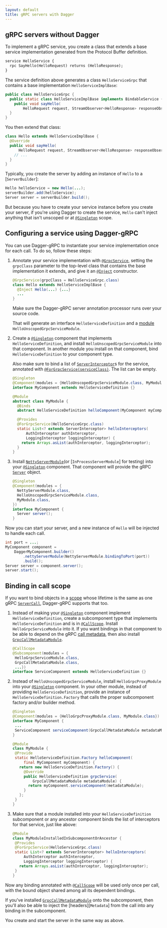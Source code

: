 ```yaml
---
layout: default
title: gRPC servers with Dagger
---
```


## gRPC servers without Dagger

To implement a gRPC service, you create a class that extends a base service
implementation generated from the Protocol Buffer definition.

```proto
service HelloService {
  rpc SayHello(HelloRequest) returns (HelloResponse);
}
```

The service definition above generates a class `HelloServiceGrpc` that contains
a base implementation `HelloServiceImplBase`:

```java
public class HelloServiceGrpc {
  public static class HelloServiceImplBase implements BindableService {
    public void sayHello(
        HelloRequest request, StreamObserver<HelloResponse> responseObserver);
  }
}
```

You then extend that class:

```java
class Hello extends HelloServiceImplBase {
  @Override
  public void sayHello(
      HelloRequest request, StreamObserver<HelloResponse> responseObserver) {
    // ...
  }
}
```

Typically, you create the server by adding an instance of `Hello` to a
[`ServerBuilder`]:

```java
Hello helloService = new Hello(...);
serverBuilder.add(helloService);
Server server = serverBuilder.build();
```

But because you have to create your service instance before you create your
server, if you're using Dagger to create the service, `Hello` can't inject
anything that isn't unscoped or at [`@Singleton`] scope.

## Configuring a service using Dagger-gRPC

You can use Dagger-gRPC to instantiate your service implementation once for each
call. To do so, follow these steps:

1.  Annotate your service implementation with [`@GrpcService`], setting the
    `grpcClass` parameter to the top-level class that contains the base
    implementation it extends, and give it an [`@Inject`] constructor.

    ```java
    @GrpcService(grpcClass = HelloServiceGrpc.class)
    class Hello extends HelloServiceImplBase {
      @Inject Hello(...) {...}
      ...
    }
    ```

    Make sure the Dagger-gRPC server annotation processor runs over your source
    code.


    That will generate an interface `HelloServiceDefinition` and a [module]
    `HelloUnscopedGrpcServiceModule`.

2.  Create a [`@Singleton`] component that implements `HelloServiceDefinition`,
    and install `HelloUnscopedGrpcServiceModule` into that component. In another
    module you install on that component, bind `HelloServiceDefinition` to your
    component type.

    Also make sure to bind a list of [`ServerInterceptor`]s for the service,
    annotated with [`@ForGrpcService(serviceClass)`][`@ForGrpcService`]. The
    list can be empty.

    ```java
    @Singleton
    @Component(modules = {HelloUnscopedGrpcServiceModule.class, MyModule.class})
    interface MyComponent extends HelloServiceDefinition {}

    @Module
    abstract class MyModule {
      @Binds
      abstract HelloServiceDefinition helloComponent(MyComponent myComponent);

      @Provides
      @ForGrpcService(HelloServiceGrpc.class)
      static List<? extends ServerInterceptor> helloInterceptors(
          AuthInterceptor authInterceptor,
          LoggingInterceptor loggingInterceptor) {
        return Arrays.asList(authInterceptor, loggingInterceptor);
      }
    }
    ```

3.  Install [`NettyServerModule`](or [`InProcessServerModule`] for testing) into
    your [`@Singleton`] component. That component will provide the gRPC
    [`Server`] object.

    ```java
    @Singleton
    @Component(modules = {
      NettyServerModule.class,
      HelloUnscopedGrpcServiceModule.class,
      MyModule.class,
    })
    interface MyComponent {
      Server server();
    }
    ```

Now you can start your server, and a new instance of `Hello` will be injected to
handle each call.

```java
int port = ...;
MyComponent component =
    DaggerMyComponent.builder()
        .nettyServerModule(NettyServerModule.bindingToPort(port))
        .build();
Server server = component.server();
server.start();
```

## Binding in call scope <a name=call-scope></a>

If you want to bind objects in a [scope] whose lifetime is the same as one gRPC
[`ServerCall`], Dagger-gRPC supports that too.

1.  Instead of making your [`@Singleton`] component implement
    `HelloServiceDefinition`, create a subcomponent type that implements
    `HelloServiceDefinition` and is in [`@CallScope`]. Install
    `HelloGrpcServiceModule` into it. If you want bindings in that component to
    be able to depend on the gRPC [call metadata], then also install
    [`GrpcCallMetadataModule`].

    ```java
    @CallScope
    @Subcomponent(modules = {
     HelloGrpcServiceModule.class,
     GrpcCallMetadataModule.class,
     ...})
    interface ServiceComponent extends HelloServiceDefinition {}
    ```

2.  Instead of `HelloUnscopedGrpcServiceModule`, install `HelloGrpcProxyModule`
    into your [`@Singleton`] component. In your other module, instead of
    providing `HelloServiceDefinition`, provide an instance of
    `HelloServiceDefinition.Factory` that calls the proper subcomponent factory
    and/or builder method.

    ```java
    @Singleton
    @Component(modules = {HelloGrpcProxyModule.class, MyModule.class})
    interface MyComponent {
     ...
     ServiceComponent serviceComponent(GrpcCallMetadataModule metadataModule);
    }

    @Module
    class MyModule {
     @Provide
     static HelloServiceDefinition.Factory helloComponent(
         final MyComponent myComponent) {
       return new HelloServiceDefinition.Factory() {
         @Override
         public HelloServiceDefinition grpcService(
             GrpcCallMetadataModule metadataModule) {
           return myComponent.serviceComponent(metadataModule);
         }
       };
     }
    }
    ```

3.  Make sure that a module installed into your `HelloServiceDefinition`
    subcomponent or any ancestor component binds the list of interceptors for
    that service, just like above:

    ```java
    @Module
    class MyModuleInstalledInSubcomponentOrAncestor {
     @Provides
     @ForGrpcService(HelloServiceGrpc.class)
     static List<? extends ServerInterceptor> helloInterceptors(
         AuthInterceptor authInterceptor,
         LoggingInterceptor loggingInterceptor) {
       return Arrays.asList(authInterceptor, loggingInterceptor);
     }
    }
    ```

Now any binding annotated with [`@CallScope`] will be used only once per call,
with the bound object shared among all its dependent bindings.

If you've installed [`GrpcCallMetadataModule`] onto the subcomponent, then
you'll also be able to inject the [headers][`Metadata`] from the call into any
binding in the subcomponent.

You create and start the server in the same way as above.

<!-- References -->

[`AbstractServerBuilder`]: https://github.com/grpc/grpc-java/blob/master/core/src/main/java/io/grpc/AbstractServerBuilder.java
[call metadata]: https://github.com/grpc/grpc-java/blob/master/core/src/main/java/io/grpc/Metadata.java
[`@CallScope`]: https://google.github.io/dagger/api/latest/dagger/grpc/server/CallScope.html
[`@ForGrpcService`]: https://google.github.io/dagger/api/latest/dagger/grpc/server/ForGrpcService.html
[`GrpcCallMetadataModule`]: https://google.github.io/dagger/api/latest/dagger/grpc/server/GrpcCallMetadataModule.html
[`@GrpcService`]: https://google.github.io/dagger/api/latest/dagger/grpc/server/GrpcServices.html
[`@Inject`]: https://docs.oracle.com/javaee/7/api/javax/inject/Inject.html
[`Metadata.Headers`]: https://github.com/grpc/grpc-java/blob/master/core/src/main/java/io/grpc/Metadata.java
[module]: https://google.github.io/dagger/api/latest/dagger/Module.html
[`NettyServerModule`]: https://google.github.io/dagger/api/latest/dagger/grpc/server/NettyServerModule.html
[scope]: https://docs.oracle.com/javaee/7/api/javax/inject/Scope.html
[`Server`]: https://github.com/grpc/grpc-java/blob/master/core/src/main/java/io/grpc/Server.java
[`ServerCall`]: https://github.com/grpc/grpc-java/blob/master/core/src/main/java/io/grpc/ServerCall.java
[`ServerInterceptor`]: https://github.com/grpc/grpc-java/blob/master/core/src/main/java/io/grpc/ServerInterceptor.java
[`ServerServiceDefinition`]: https://github.com/grpc/grpc-java/blob/master/core/src/main/java/io/grpc/ServerServiceDefinition.java
[`@Singleton`]: https://docs.oracle.com/javaee/7/api/javax/inject/Singleton.html

